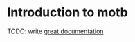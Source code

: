 # Introduction to motb

TODO: write [great documentation](http://jacobian.org/writing/great-documentation/what-to-write/)
